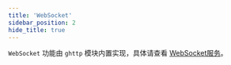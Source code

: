 ```yaml
---
title: 'WebSocket'
sidebar_position: 2
hide_title: true
---
```


`WebSocket` 功能由 `ghttp` 模块内置实现，具体请查看 [WebSocket服务](../5-WEB服务开发/11-高级特性/7-WebSocket服务.md)。